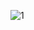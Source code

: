 ![1](https://user-images.githubusercontent.com/86154156/187994333-b3804ad0-3d9f-4605-ab78-a78c989926a1.png)
